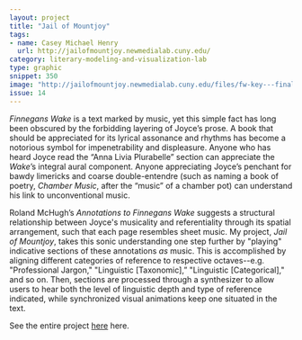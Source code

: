 ```yaml
---
layout: project
title: "Jail of Mountjoy"
tags:
- name: Casey Michael Henry
  url: http://jailofmountjoy.newmedialab.cuny.edu/
category: literary-modeling-and-visualization-lab
type: graphic
snippet: 350
image: "http://jailofmountjoy.newmedialab.cuny.edu/files/fw-key---final-cropped-w-o-title.jpg"
issue: 14
---
```


<i>Finnegans Wake</i> is a text marked by music, yet this simple fact has long been obscured by the forbidding layering of Joyce’s 
prose. A book that should be appreciated for its lyrical assonance and rhythms has become a notorious symbol for impenetrability 
and displeasure. Anyone who has heard Joyce read the “Anna Livia Plurabelle” section can appreciate the <i>Wake</i>’s 
integral aural component. Anyone appreciating Joyce’s penchant for bawdy limericks and coarse double-entendre 
(such as naming a book of poetry, <i>Chamber Music</i>, after the “music” of a chamber pot) can understand his link to unconventional music.

Roland McHugh’s <i>Annotations to Finnegans Wake</i> suggests a structural relationship between Joyce's musicality and referentiality through its spatial arrangement, such that each page resembles sheet music. My project, <i>Jail of Mountjoy</i>, takes this sonic understanding one step further by "playing" indicative sections of these annotations <i>as</i> music. This is accomplished by aligning different categories of reference to respective octaves--e.g. "Professional Jargon," "Linguistic [Taxonomic],” "Linguistic [Categorical]," and so on. Then, sections are processed through a synthesizer to allow users to hear both the level of linguistic depth and type of reference indicated, while synchronized visual animations keep one situated in the text.

See the entire project <a href="http://jailofmountjoy.newmedialab.cuny.edu/">here</a> here.

